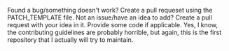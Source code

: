 Found a bug/something doesn't work? Create a pull requeset using the PATCH_TEMPLATE file.
Not an issue/have an idea to add? Create a pull request with your idea in it. Provide some code if applicable.
Yes, I know, the contributing guidelines are probably horrible, but again, this is the first repository that I actually will try to maintain.
